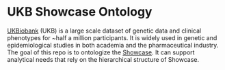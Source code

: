 # UKB Showcase Ontology

[UKBiobank](https://www.ukbiobank.ac.uk) (UKB) is a large scale dataset of genetic data and clinical phenotypes for ~half a million participants. It is widely used in genetic and epidemiological studies in both academia and the pharmaceutical industry. The goal of this repo is to ontologize the [Showcase](https://biobank.ndph.ox.ac.uk/showcase/). It can support analytical needs that rely on the hierarchical structure of Showcase. 

